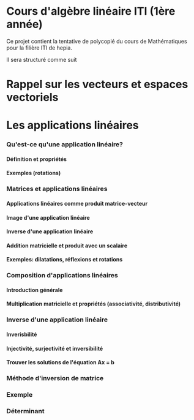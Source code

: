 # Cours d'algèbre linéaire ITI (1ère année)

Ce projet contient la tentative de polycopié du cours de Mathématiques pour la filière ITI de hepia.

Il sera structuré comme suit

Rappel sur les vecteurs et espaces vectoriels
=======================

Les applications linéaires
==========================

### Qu'est-ce qu'une application linéaire?

#### Définition et propriétés

#### Exemples (rotations)

### Matrices et applications linéaires

#### Applications linéaires comme produit matrice-vecteur

#### Image d'une application linéaire

#### Inverse d'une application linéaire

#### Addition matricielle et produit avec un scalaire

#### Exemples: dilatations, réflexions et rotations

### Composition d'applications linéaires

#### Introduction générale

#### Multiplication matricielle et propriétés (associativité, distributivité)

### Inverse d'une application linéaire

#### Inverisbilité

#### Injectivité, surjectivité et inversibilité

#### Trouver les solutions de l'équation Ax = b

### Méthode d'inversion de matrice

### Exemple

### Déterminant

